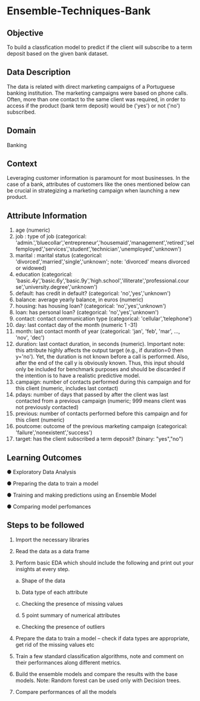 # Ensemble-Techniques-Bank
## Objective
To build a classfication model to predict if the client will subscribe to a term deposit based on the given bank dataset.
## Data Description
The data is related with direct marketing campaigns of a Portuguese banking institution. The marketing campaigns were based on phone calls. Often, more than one contact to the same client was required, in order to access if the product (bank term deposit) would be ('yes') or not ('no') subscribed.
## Domain
Banking
## Context
Leveraging customer information is paramount for most businesses. In the case of a bank, attributes of customers like the ones mentioned below can be crucial in strategizing a marketing campaign when launching a new product.
## Attribute Information
 1. age (numeric)
2. job : type of job (categorical: 'admin.','bluecollar','entrepreneur','housemaid','management','retired','selfemployed','services','student','technician','unemployed','unknown')
3. marital : marital status (categorical:
'divorced','married','single','unknown'; note: 'divorced' means
divorced or widowed)
4. education (categorical:
'basic.4y','basic.6y','basic.9y','high.school','illiterate','professional.cour
se','university.degree','unknown')
5. default: has credit in default? (categorical: 'no','yes','unknown')
6. balance: average yearly balance, in euros (numeric)
7. housing: has housing loan? (categorical: 'no','yes','unknown')
8. loan: has personal loan? (categorical: 'no','yes','unknown')
9. contact: contact communication type (categorical:
'cellular','telephone')
10. day: last contact day of the month (numeric 1 -31)
11. month: last contact month of year (categorical: 'jan', 'feb',
'mar', ..., 'nov', 'dec')
12. duration: last contact duration, in seconds (numeric).
Important note: this attribute highly affects the output target (e.g., if 
duration=0 then y='no'). Yet, the duration is not known before a call
is performed. Also, after the end of the call y is obviously known.
Thus, this input should only be included for benchmark purposes
and should be discarded if the intention is to have a realistic
predictive model.
13. campaign: number of contacts performed during this
campaign and for this client (numeric, includes last contact)
14. pdays: number of days that passed by after the client was
last contacted from a previous campaign (numeric; 999 means
client was not previously contacted)
15. previous: number of contacts performed before this
campaign and for this client (numeric)
16. poutcome: outcome of the previous marketing campaign
(categorical: 'failure','nonexistent','success')
17. target: has the client subscribed a term deposit? (binary:
"yes","no")

## Learning Outcomes
● Exploratory Data Analysis

● Preparing the data to train a model

● Training and making predictions using an Ensemble Model

● Comparing model perfomances
## Steps to be followed
1. Import the necessary libraries
2. Read the data as a data frame
3. Perform basic EDA which should include the following and print
out your insights at every step.

    a. Shape of the data
    
    b. Data type of each attribute
    
    c. Checking the presence of missing values
    
    d. 5 point summary of numerical attributes
    
    e. Checking the presence of outliers
4. Prepare the data to train a model – check if data types are
appropriate, get rid of the missing values etc
5. Train a few standard classification algorithms, note and comment
on their performances along different metrics.
6. Build the ensemble models and compare the results with the base
models. Note: Random forest can be used only with Decision
trees.
7. Compare performances of all the models
